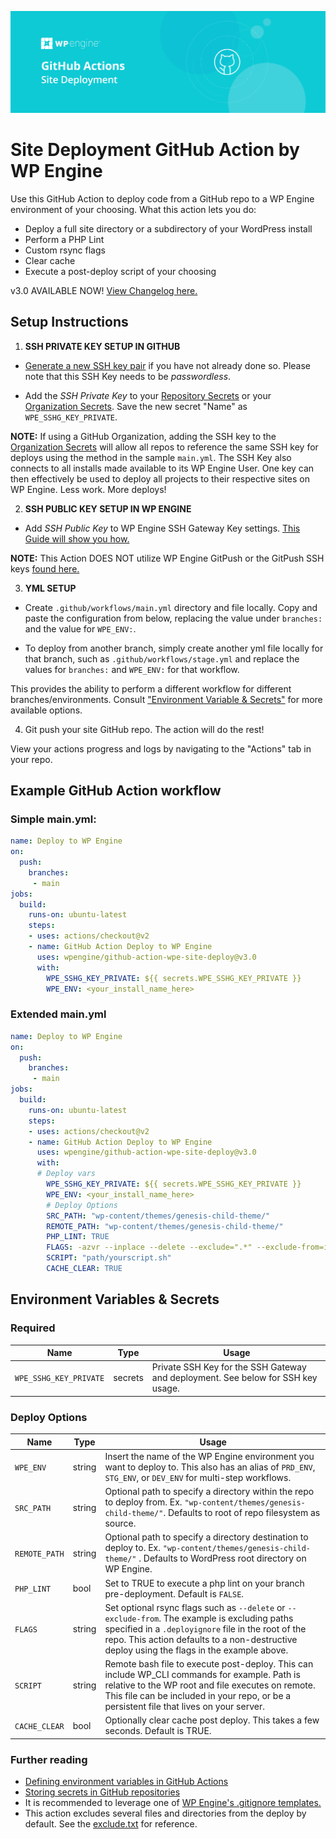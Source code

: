 ![Site Deployment GitHub Action by WP Engine](docs/images/banner.jpg)

# Site Deployment GitHub Action by WP Engine

Use this GitHub Action to deploy code from a GitHub repo to a WP Engine environment of your choosing. 
What this action lets you do:
  * Deploy a full site directory or a subdirectory of your WordPress install
  * Perform a PHP Lint
  * Custom rsync flags
  * Clear cache 
  * Execute a post-deploy script of your choosing


v3.0 AVAILABLE NOW! [View Changelog here.](https://github.com/wpengine/github-action-wpe-site-deploy/releases)



## Setup Instructions 

1. **SSH PRIVATE KEY SETUP IN GITHUB**
* [Generate a new SSH key pair](https://wpengine.com/support/ssh-keys-for-shell-access/#Generate_New_SSH_Key) if you have not already done so. Please note that this SSH Key needs to be *passwordless*.

* Add the *SSH Private Key* to your [Repository Secrets](https://docs.github.com/en/actions/security-guides/encrypted-secrets#creating-encrypted-secrets-for-a-repository) or your [Organization Secrets](https://docs.github.com/en/actions/security-guides/encrypted-secrets#creating-encrypted-secrets-for-an-organization). Save the new secret "Name" as `WPE_SSHG_KEY_PRIVATE`. 

**NOTE:** If using a GitHub Organization, adding the SSH key to the [Organization Secrets](https://docs.github.com/en/actions/security-guides/encrypted-secrets#creating-encrypted-secrets-for-an-organization) will allow all repos to reference the same SSH key for deploys using the method in the sample `main.yml`. The SSH Key also connects to all installs made available to its WP Engine User. One key can then effectively be used to deploy all projects to their respective sites on WP Engine. Less work. More deploys! 

2. **SSH PUBLIC KEY SETUP IN WP ENGINE**

* Add *SSH Public Key* to WP Engine SSH Gateway Key settings. [This Guide will show you how.](https://wpengine.com/support/ssh-gateway/#Add_SSH_Key) 

**NOTE:** This Action DOES NOT utilize WP Engine GitPush or the GitPush SSH keys [found here.](https://wpengine.com/support/git/#Add_SSH_Key_to_User_Portal)
    
3. **YML SETUP**

* Create `.github/workflows/main.yml` directory and file locally. 
Copy and paste the configuration from below, replacing the value under `branches:` and the value for `WPE_ENV:`.

* To deploy from another branch, simply create another yml file locally for that branch, such as `.github/workflows/stage.yml` and replace the values for `branches:` and  `WPE_ENV:` for that workflow. 

This provides the ability to perform a different workflow for different branches/environments. Consult ["Environment Variable & Secrets"](#environment-variables--secrets) for more available options. 

4. Git push your site GitHub repo. The action will do the rest! 

View your actions progress and logs by navigating to the "Actions" tab in your repo. 

## Example GitHub Action workflow

### Simple main.yml:

```yml
name: Deploy to WP Engine
on:
  push:
    branches:
     - main
jobs:
  build:
    runs-on: ubuntu-latest  
    steps: 
    - uses: actions/checkout@v2
    - name: GitHub Action Deploy to WP Engine
      uses: wpengine/github-action-wpe-site-deploy@v3.0
      with:
        WPE_SSHG_KEY_PRIVATE: ${{ secrets.WPE_SSHG_KEY_PRIVATE }} 
        WPE_ENV: <your_install_name_here>
```

### Extended main.yml

```yml
name: Deploy to WP Engine
on:
  push:
    branches:
     - main
jobs:
  build:
    runs-on: ubuntu-latest  
    steps: 
    - uses: actions/checkout@v2
    - name: GitHub Action Deploy to WP Engine
      uses: wpengine/github-action-wpe-site-deploy@v3.0
      with:
      # Deploy vars 
        WPE_SSHG_KEY_PRIVATE: ${{ secrets.WPE_SSHG_KEY_PRIVATE }} 
        WPE_ENV: <your_install_name_here>
        # Deploy Options
        SRC_PATH: "wp-content/themes/genesis-child-theme/"
        REMOTE_PATH: "wp-content/themes/genesis-child-theme/"
        PHP_LINT: TRUE
        FLAGS: -azvr --inplace --delete --exclude=".*" --exclude-from=ignorefile.txt
        SCRIPT: "path/yourscript.sh"
        CACHE_CLEAR: TRUE
```

## Environment Variables & Secrets

### Required

| Name | Type | Usage |
|-|-|-|
| `WPE_SSHG_KEY_PRIVATE` | secrets | Private SSH Key for the SSH Gateway and deployment. See below for SSH key usage. |

### Deploy Options

| Name | Type | Usage |
|-|-|-|
| `WPE_ENV` | string | Insert the name of the WP Engine environment you want to deploy to. This also has an alias of `PRD_ENV`, `STG_ENV`, or `DEV_ENV` for multi-step workflows. |
| `SRC_PATH` | string | Optional path to specify a directory within the repo to deploy from. Ex. `"wp-content/themes/genesis-child-theme/"`. Defaults to root of repo filesystem as source. |
| `REMOTE_PATH` | string | Optional path to specify a directory destination to deploy to. Ex. `"wp-content/themes/genesis-child-theme/"` . Defaults to WordPress root directory on WP Engine.  |
| `PHP_LINT` | bool | Set to TRUE to execute a php lint on your branch pre-deployment. Default is `FALSE`. |
| `FLAGS` | string | Set optional rsync flags such as `--delete` or `--exclude-from`. The example is excluding paths specified in a `.deployignore` file in the root of the repo. This action defaults to a non-destructive deploy using the flags in the example above. |
| `SCRIPT` | string | Remote bash file to execute post-deploy. This can include WP_CLI commands for example. Path is relative to the WP root and file executes on remote. This file can be included in your repo, or be a persistent file that lives on your server.  |
| `CACHE_CLEAR` | bool | Optionally clear cache post deploy. This takes a few seconds. Default is TRUE. |


### Further reading

* [Defining environment variables in GitHub Actions](https://docs.github.com/en/actions/reference/environment-variables)
* [Storing secrets in GitHub repositories](https://docs.github.com/en/actions/reference/encrypted-secrets)
* It is recommended to leverage one of [WP Engine's .gitignore templates.](https://wpengine.com/support/git/#Add_gitignore)
* This action excludes several files and directories from the deploy by default. See the [exclude.txt](https://github.com/wpengine/github-action-wpe-site-deploy/blob/main/exclude.txt) for reference.  
